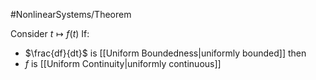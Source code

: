 #NonlinearSystems/Theorem 

Consider $t \mapsto f(t)$
If:
- $\frac{df}{dt}$ is [[Uniform Boundedness|uniformly bounded]]
then
- $f$ is [[Uniform Continuity|uniformly continuous]]



